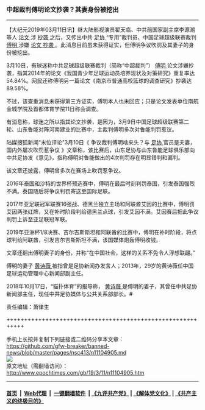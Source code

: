 ### 中超裁判傅明论文抄袭？其妻身份被挖出
------------------------

<p>
 【大纪元2019年03月11日讯】继大陆影视演员翟天临、中共前国家副主席李源潮等人
 <a href="http://www.epochtimes.com/gb/tag/%E8%AE%BA%E6%96%87.html">
  论文
 </a>
 涉
 <a href="http://www.epochtimes.com/gb/tag/%E6%8A%84%E8%A2%AD.html">
  抄袭
 </a>
 之后，又传出中共
 <a href="http://www.epochtimes.com/gb/tag/%E8%B6%B3%E5%8D%8F.html">
  足协
 </a>
 “专用”裁判员、中国足球超级联赛裁判
 <a href="http://www.epochtimes.com/gb/tag/%E5%82%85%E6%98%8E.html">
  傅明
 </a>
 涉嫌
 <a href="http://www.epochtimes.com/gb/tag/%E8%AE%BA%E6%96%87.html">
  论文
 </a>
 <a href="http://www.epochtimes.com/gb/tag/%E6%8A%84%E8%A2%AD.html">
  抄袭
 </a>
 。此消息目前虽未获得证实，但傅明争议吹罚及其妻子的身份被挖出。
</p>
<p>
 3月10日，有球迷称中共足球超级联赛裁判（简称“中超裁判”）
 <a href="http://www.epochtimes.com/gb/tag/%E5%82%85%E6%98%8E.html">
  傅明
 </a>
 论文涉嫌抄袭，指其2014年的论文《我国青少年足球运动员培养现状及对策研究》重复率达54.84%。网民还称傅明另一篇论文《南京市普通高校篮球的调查研究》抄袭达89.58%。
</p>
<p>
 不过，该查重消息未获得第三方证实，傅明本人也未回应；只是论文发表单位南航金城学院及首都体育学院11日称会调查。
</p>
<p>
 有消息称，球迷之所以指其论文抄袭，是因为，3月9日中国足球超级联赛第二轮、山东鲁能对阵河南建业的比赛中，主裁判傅明多次对鲁能判罚惹议。
</p>
<p>
 陆媒搜狐新闻“末位评论”3月10日《
 <span class="title-info-title">
  争议裁判傅明啥来头？与
  <a href="http://www.epochtimes.com/gb/tag/%E8%B6%B3%E5%8D%8F.html">
   足协
  </a>
  官员是夫妻，国内外屡次吹罚惹争议
 </span>
 》文章称，该比赛后，山东足协与山东鲁能足球俱乐部向中共足协发《意见》，指称傅明对鲁能做出的4次判罚存在明显错判和漏判。
</p>
<p>
 该文章还披露，傅明曾多次在赛场上吹罚惹争议。
</p>
<p>
 2016年泰国和沙特的世界杯预选赛中，傅明在最后时刻判罚泰国，引发泰国强烈不满。泰国随后将争议判罚寄送至国际足联。
</p>
<p>
 2017年亚足联冠军联赛16强战、德黑兰独立主场和阿联酋艾因的比赛中，傅明罚艾因两张红牌，又在补时阶段判给德黑兰点球，引发艾因不满。艾因赛后把此争议判罚上诉至亚足联冠军联。
</p>
<p>
 2019年亚洲杯1/8决赛、吉尔吉斯斯坦和阿联酋的比赛中，傅明在补时阶段，将点球判给阿联酋，引发吉尔吉斯斯坦不满，该国媒体炮轰傅明收钱。
</p>
<p>
 文章还翻出傅明妻子的身份，并称“在中国社会，这样的关系不免令人浮想联翩。”
</p>
<p>
 傅明的妻子
 <a href="http://www.epochtimes.com/gb/tag/%E9%BB%84%E8%AF%97%E8%96%87.html">
  黄诗薇
 </a>
 被指曾是足协新闻办发言人；2013年，29岁的黄诗薇任中国足球运动管理中心新闻部副主任。
</p>
<p>
 2018年10月17日，“猫扑体育”的报导称，
 <a href="http://www.epochtimes.com/gb/tag/%E9%BB%84%E8%AF%97%E8%96%87.html">
  黄诗薇
 </a>
 是傅明的妻子，其曾任中共足协新闻部主任，现任中共足协媒体与公共关系部部长。#
</p>
<p>
 责任编辑：萧律生
</p>

+++++++++++++++++++++++++++++++++++++++++++++++++++++++++++<br/><br/>
手机上长按并复制下列链接或二维码分享本文章：<br/>
https://github.com/gfw-breaker/banned-news/blob/master/pages/nsc413/n11104905.md <br/>
<a href='https://github.com/gfw-breaker/banned-news/blob/master/pages/nsc413/n11104905.md'><img src='https://github.com/gfw-breaker/banned-news/blob/master/pages/nsc413/n11104905.md.png'/></a> <br/>
原文地址（需翻墙访问）：http://www.epochtimes.com/gb/19/3/11/n11104905.htm


------------------------
#### [首页](https://github.com/gfw-breaker/banned-news/blob/master/README.md) &nbsp;|&nbsp; [Web代理](https://github.com/labour-camp/helloworld) &nbsp;|&nbsp; [一键翻墙软件](https://github.com/gfw-breaker/nogfw/blob/master/README.md) &nbsp;| [《九评共产党》](https://github.com/gfw-breaker/9ping.md/blob/master/README.md#九评之一评共产党是什么) | [《解体党文化》](https://github.com/gfw-breaker/jtdwh.md/blob/master/README.md) | [《共产主义的终极目的》](https://github.com/gfw-breaker/gczydzjmd.md/blob/master/README.md)

